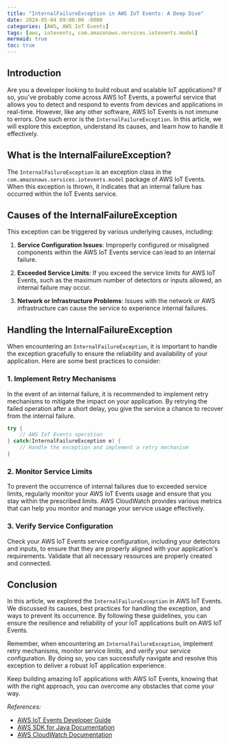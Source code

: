 ```yaml
---
title: "InternalFailureException in AWS IoT Events: A Deep Dive"
date: 2024-05-04 09:00:00 -0000
categories: [AWS, AWS IoT Events]
tags: [aws, iotevents, com.amazonaws.services.iotevents.model]
mermaid: true
toc: true
---
```



## Introduction

Are you a developer looking to build robust and scalable IoT applications? If so, you've probably come across AWS IoT Events, a powerful service that allows you to detect and respond to events from devices and applications in real-time. However, like any other software, AWS IoT Events is not immune to errors. One such error is the `InternalFailureException`. In this article, we will explore this exception, understand its causes, and learn how to handle it effectively.

## What is the InternalFailureException?

The `InternalFailureException` is an exception class in the `com.amazonaws.services.iotevents.model` package of AWS IoT Events. When this exception is thrown, it indicates that an internal failure has occurred within the IoT Events service. 

## Causes of the InternalFailureException

This exception can be triggered by various underlying causes, including:

1. **Service Configuration Issues**: Improperly configured or misaligned components within the AWS IoT Events service can lead to an internal failure.

2. **Exceeded Service Limits**: If you exceed the service limits for AWS IoT Events, such as the maximum number of detectors or inputs allowed, an internal failure may occur.

3. **Network or Infrastructure Problems**: Issues with the network or AWS infrastructure can cause the service to experience internal failures.

## Handling the InternalFailureException

When encountering an `InternalFailureException`, it is important to handle the exception gracefully to ensure the reliability and availability of your application. Here are some best practices to consider:

### 1. Implement Retry Mechanisms

In the event of an internal failure, it is recommended to implement retry mechanisms to mitigate the impact on your application. By retrying the failed operation after a short delay, you give the service a chance to recover from the internal failure. 

```java
try {
    // AWS IoT Events operation
} catch(InternalFailureException e) {
    // Handle the exception and implement a retry mechanism
}
```

### 2. Monitor Service Limits

To prevent the occurrence of internal failures due to exceeded service limits, regularly monitor your AWS IoT Events usage and ensure that you stay within the prescribed limits. AWS CloudWatch provides various metrics that can help you monitor and manage your service usage effectively.

### 3. Verify Service Configuration

Check your AWS IoT Events service configuration, including your detectors and inputs, to ensure that they are properly aligned with your application's requirements. Validate that all necessary resources are properly created and connected.

## Conclusion

In this article, we explored the `InternalFailureException` in AWS IoT Events. We discussed its causes, best practices for handling the exception, and ways to prevent its occurrence. By following these guidelines, you can ensure the resilience and reliability of your IoT applications built on AWS IoT Events.

Remember, when encountering an `InternalFailureException`, implement retry mechanisms, monitor service limits, and verify your service configuration. By doing so, you can successfully navigate and resolve this exception to deliver a robust IoT application experience.

Keep building amazing IoT applications with AWS IoT Events, knowing that with the right approach, you can overcome any obstacles that come your way.

*References:*
- [AWS IoT Events Developer Guide](https://docs.aws.amazon.com/iotevents/latest/developerguide)
- [AWS SDK for Java Documentation](https://docs.aws.amazon.com/sdk-for-java/)
- [AWS CloudWatch Documentation](https://docs.aws.amazon.com/cloudwatch/)